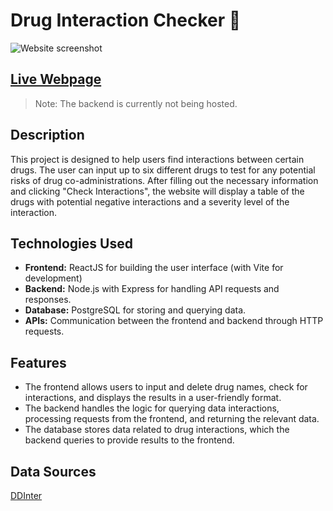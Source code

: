 # Drug Interaction Checker 💊

![Website screenshot](https://i.gyazo.com/d1b8267535de7c4cfb213dbcdfb2a52a.png)

## [Live Webpage](https://drug-interaction.vercel.app/)
> Note: The backend is currently not being hosted.

## Description
This project is designed to help users find interactions between certain drugs. The user can input up to six different drugs to test for any potential risks of drug co-administrations. After filling out the necessary information and clicking "Check Interactions", the website will display a table of the drugs with potential negative interactions and a severity level of the interaction.

## Technologies Used
* **Frontend:** ReactJS for building the user interface (with Vite for development)
* **Backend:** Node.js with Express for handling API requests and responses.
* **Database:** PostgreSQL for storing and querying data.
* **APIs:** Communication between the frontend and backend through HTTP requests.

## Features
* The frontend allows users to input and delete drug names, check for interactions, and displays the results in a user-friendly format.
* The backend handles the logic for querying data interactions, processing requests from the frontend, and returning the relevant data.
* The database stores data related to drug interactions, which the backend queries to provide results to the frontend.

## Data Sources
[DDInter](http://ddinter.scbdd.com/) 